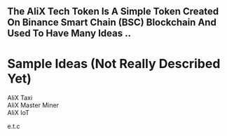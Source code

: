 ## The AliX Tech Token Is A Simple Token Created On Binance Smart Chain (BSC) Blockchain And Used To Have Many Ideas ..  
# Sample Ideas (Not Really Described Yet)  
AliX Taxi  
AliX Master Miner  
AliX IoT  
  
e.t.c  